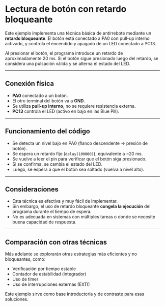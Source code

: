 # Lectura de botón con retardo bloqueante

Este ejemplo implementa una técnica básica de antirrebote mediante un **retardo bloqueante**. El botón está conectado a PA0 con pull-up interno activado, y controla el encendido y apagado de un LED conectado a PC13.

Al presionar el botón, el programa introduce un retardo de aproximadamente 20 ms. Si el botón sigue presionado luego del retardo, se considera una pulsación válida y se alterna el estado del LED.

---

## Conexión física

* **PA0** conectado a un botón.
* El otro terminal del botón va a **GND**.
* Se utiliza **pull-up interno**, no se requiere resistencia externa.
* **PC13** controla el LED (activo en bajo en las Blue Pill).

---

## Funcionamiento del código

* Se detecta un nivel bajo en PA0 (flanco descendente → presión de botón).
* Se espera un retardo fijo (`delay(100000)`), equivalente a \~20 ms.
* Se vuelve a leer el pin para verificar que el botón siga presionado.
* Si se confirma, se cambia el estado del LED.
* Luego, se espera a que el botón sea soltado (vuelva a nivel alto).

---

## Consideraciones

* Esta técnica es efectiva y muy fácil de implementar.
* Sin embargo, el uso de retardo bloqueante **congela la ejecución** del programa durante el tiempo de espera.
* No es adecuada en sistemas con múltiples tareas o donde se necesite buena capacidad de respuesta.

---

## Comparación con otras técnicas

Más adelante se explorarán otras estrategias más eficientes y no bloqueantes, como:

* Verificación por tiempo estable
* Contador de estabilidad (integrador)
* Uso de timer
* Uso de interrupciones externas (EXTI)

Este ejemplo sirve como base introductoria y de contraste para esas soluciones.
